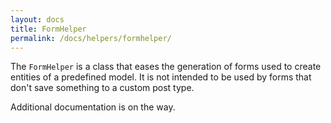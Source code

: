 ```yaml
---
layout: docs
title: FormHelper
permalink: /docs/helpers/formhelper/
---
```


The `FormHelper` is a class that eases the generation of forms used to create entities of a predefined model. It is not intended to be used by forms that don't save something to a custom post type.

Additional documentation is on the way.
